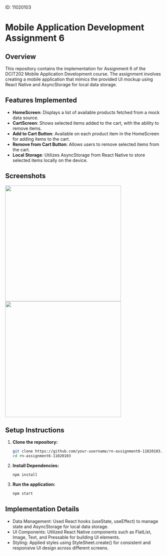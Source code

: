 ID: 11020103

# Mobile Application Development Assignment 6

## Overview

This repository contains the implementation for Assignment 6 of the DCIT202 Mobile Application Development course. The assignment involves creating a mobile application that mimics the provided UI mockup using React Native and AsyncStorage for local data storage.

## Features Implemented

- **HomeScreen**: Displays a list of available products fetched from a mock data source.
- **CartScreen**: Shows selected items added to the cart, with the ability to remove items.
- **Add to Cart Button**: Available on each product item in the HomeScreen for adding items to the cart.
- **Remove from Cart Button**: Allows users to remove selected items from the cart.
- **Local Storage**: Utilizes AsyncStorage from React Native to store selected items locally on the device.

## Screenshots
<img src="https://i.ibb.co/8dQCvfT/Screenshot-20240703-011421.jpg" width="370"/>
<img src="https://i.ibb.co/6wLH82h/Screenshot-20240703-011425.jpg" width="370"/>

## Setup Instructions

1. **Clone the repository:**

   ```bash
   git clone https://github.com/your-username/rn-assignment6-11020103.git
   cd rn-assignment6-11020103
2. **Install Dependencies:**

   ```bash
   npm install
3. **Run the application:**

   ```bash
   npm start

## Implementation Details
 - Data Management: Used React hooks (useState, useEffect) to manage state and AsyncStorage for local data storage.
 - UI Components: Utilized React Native components such as FlatList, Image, Text, and Pressable for building UI elements.
 - Styling: Applied styles using StyleSheet.create() for consistent and responsive UI design across different screens.

